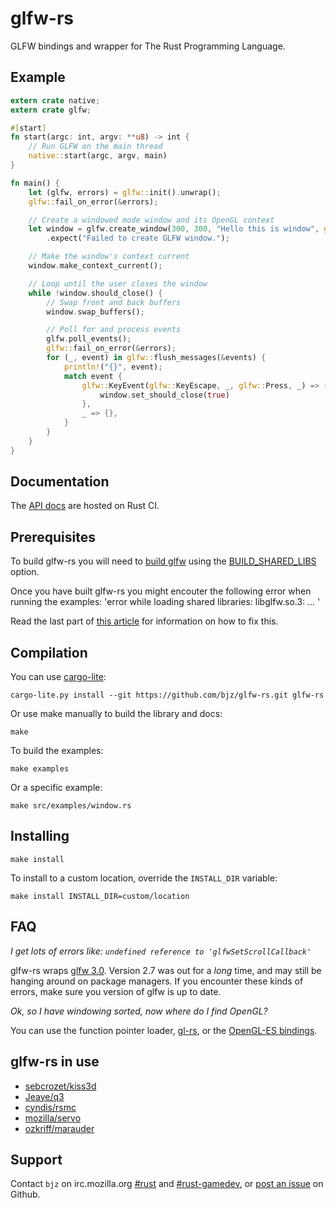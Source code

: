 <!--
    Copyright 2013 The GLFW-RS Developers. For a full listing of the authors,
    refer to the AUTHORS file at the top-level directory of this distribution.

    Licensed under the Apache License, Version 2.0 (the "License");
    you may not use this file except in compliance with the License.
    You may obtain a copy of the License at

        http://www.apache.org/licenses/LICENSE-2.0

    Unless required by applicable law or agreed to in writing, software
    distributed under the License is distributed on an "AS IS" BASIS,
    WITHOUT WARRANTIES OR CONDITIONS OF ANY KIND, either express or implied.
    See the License for the specific language governing permissions and
    limitations under the License.
-->

# glfw-rs

GLFW bindings and wrapper for The Rust Programming Language.

## Example

~~~rust
extern crate native;
extern crate glfw;

#[start]
fn start(argc: int, argv: **u8) -> int {
    // Run GLFW on the main thread
    native::start(argc, argv, main)
}

fn main() {
    let (glfw, errors) = glfw::init().unwrap();
    glfw::fail_on_error(&errors);

    // Create a windowed mode window and its OpenGL context
    let window = glfw.create_window(300, 300, "Hello this is window", glfw::Windowed)
        .expect("Failed to create GLFW window.");

    // Make the window's context current
    window.make_context_current();

    // Loop until the user closes the window
    while !window.should_close() {
        // Swap front and back buffers
        window.swap_buffers();

        // Poll for and process events
        glfw.poll_events();
        glfw::fail_on_error(&errors);
        for (_, event) in glfw::flush_messages(&events) {
            println!("{}", event);
            match event {
                glfw::KeyEvent(glfw::KeyEscape, _, glfw::Press, _) => {
                    window.set_should_close(true)
                },
                _ => {},
            }
        }
    }
}
~~~

## Documentation

The [API docs](http://rust-ci.org/bjz/glfw-rs/doc/glfw/) are hosted on Rust CI.

## Prerequisites

To build glfw-rs you will need to [build glfw](http://www.glfw.org/docs/latest/compile.html) using the [BUILD_SHARED_LIBS](http://www.glfw.org/docs/latest/compile.html#compile_options) option.

Once you have built glfw-rs you might encouter the following error when running the examples:
'error while loading shared libraries: libglfw.so.3: ... '

Read the last part of [this article](http://www.brandonfoltz.com/2012/12/compile-glfw-on-ubuntu-and-fix-libglfw-so-cannot-open-error/) for information on how to fix this.


## Compilation

You can use [cargo-lite](https://github.com/cmr/cargo-lite):

~~~
cargo-lite.py install --git https://github.com/bjz/glfw-rs.git glfw-rs
~~~

Or use make manually to build the library and docs:

~~~
make
~~~

To build the examples:

~~~
make examples
~~~

Or a specific example:

~~~
make src/examples/window.rs
~~~

## Installing

~~~
make install
~~~

To install to a custom location, override the `INSTALL_DIR` variable:

~~~
make install INSTALL_DIR=custom/location
~~~

## FAQ

_I get lots of errors like: `undefined reference to 'glfwSetScrollCallback'`_

glfw-rs wraps [glfw 3.0](http://www.glfw.org/). Version 2.7 was out for a
_long_ time, and may still be hanging around on package managers. If you
encounter these kinds of errors, make sure you version of glfw is up to date.

_Ok, so I have windowing sorted, now where do I find OpenGL?_

You can use the function pointer loader, [gl-rs](https://github.com/bjz/gl-rs),
or the [OpenGL-ES bindings](https://github.com/mozilla-servo/rust-opengles).

## glfw-rs in use

- [sebcrozet/kiss3d](https://github.com/sebcrozet/kiss3d)
- [Jeaye/q3](https://github.com/Jeaye/q3)
- [cyndis/rsmc](https://github.com/cyndis/rsmc/)
- [mozilla/servo](https://github.com/mozilla/servo)
- [ozkriff/marauder](https://github.com/ozkriff/marauder/)

## Support

Contact `bjz` on irc.mozilla.org [#rust](http://mibbit.com/?server=irc.mozilla.org&channel=%23rust)
and [#rust-gamedev](http://mibbit.com/?server=irc.mozilla.org&channel=%23rust-gamedev),
or [post an issue](https://github.com/bjz/glfw-rs/issues/new) on Github.
